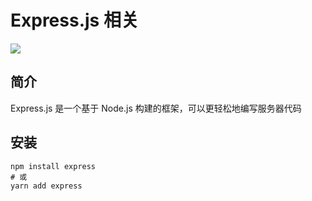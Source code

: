 # Express.js 相关

![](/images/express-js.webp)

## 简介

Express.js 是一个基于 Node.js 构建的框架，可以更轻松地编写服务器代码

## 安装

```shell
npm install express
# 或
yarn add express
```
